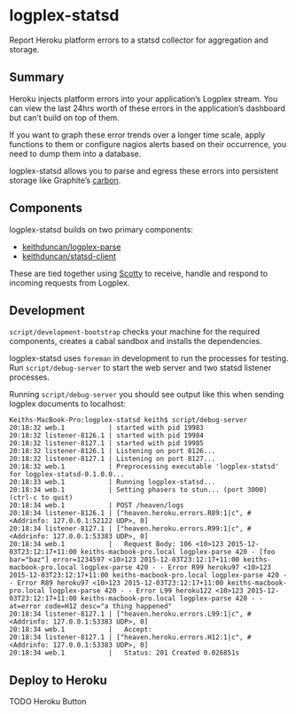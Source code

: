 # logplex-statsd

Report Heroku platform errors to a statsd collector for aggregation and storage.

## Summary

Heroku injects platform errors into your application’s Logplex stream. You can view
the last 24hrs worth of these errors in the application’s dashboard but can’t build
on top of them.

If you want to graph these error trends over a longer time scale, apply functions to them
or configure nagios alerts based on their occurrence, you need to dump them into a database.

logplex-statsd allows you to parse and egress these errors into persistent storage like
Graphite’s [carbon](https://github.com/graphite-project/).

## Components

logplex-statsd builds on two primary components:

- [keithduncan/logplex-parse](https://github.com/keithduncan/logplex-parse)
- [keithduncan/statsd-client](https://github.com/keithduncan/statsd-client)

These are tied together using [Scotty](http://github.com/scotty-web/scotty) to receive, handle
and respond to incoming requests from Logplex.

## Development

`script/development-bootstrap` checks your machine for the required components,
creates a cabal sandbox and installs the dependencies.

logplex-statsd uses `foreman` in development to run the processes for testing.
Run `script/debug-server` to start the web server and two statsd listener
processes.

Running `script/debug-server` you should see output like this when sending
logplex documents to localhost:

```
Keiths-MacBook-Pro:logplex-statsd keith$ script/debug-server
20:18:32 web.1           | started with pid 19983
20:18:32 listener-8126.1 | started with pid 19984
20:18:32 listener-8127.1 | started with pid 19985
20:18:32 listener-8126.1 | Listening on port 8126...
20:18:32 listener-8127.1 | Listening on port 8127...
20:18:32 web.1           | Preprocessing executable 'logplex-statsd' for logplex-statsd-0.1.0.0...
20:18:33 web.1           | Running logplex-statsd...
20:18:34 web.1           | Setting phasers to stun... (port 3000) (ctrl-c to quit)
20:18:34 web.1           | POST /heaven/logs
20:18:34 listener-8126.1 | ["heaven.heroku.errors.R89:1|c", #<Addrinfo: 127.0.0.1:52122 UDP>, 0]
20:18:34 listener-8127.1 | ["heaven.heroku.errors.R99:1|c", #<Addrinfo: 127.0.0.1:53383 UDP>, 0]
20:18:34 web.1           |   Request Body: 106 <10>123 2015-12-03T23:12:17+11:00 keiths-macbook-pro.local logplex-parse 420 - [foo bar="baz"] error=1234597 <10>123 2015-12-03T23:12:17+11:00 keiths-macbook-pro.local logplex-parse 420 - - Error R99 heroku97 <10>123 2015-12-03T23:12:17+11:00 keiths-macbook-pro.local logplex-parse 420 - - Error R89 heroku97 <10>123 2015-12-03T23:12:17+11:00 keiths-macbook-pro.local logplex-parse 420 - - Error L99 heroku122 <10>123 2015-12-03T23:12:17+11:00 keiths-macbook-pro.local logplex-parse 420 - - at=error code=H12 desc="a thing happened"
20:18:34 listener-8127.1 | ["heaven.heroku.errors.L99:1|c", #<Addrinfo: 127.0.0.1:53383 UDP>, 0]
20:18:34 web.1           |   Accept:
20:18:34 listener-8127.1 | ["heaven.heroku.errors.H12:1|c", #<Addrinfo: 127.0.0.1:53383 UDP>, 0]
20:18:34 web.1           |   Status: 201 Created 0.026851s
```

## Deploy to Heroku

TODO Heroku Button

